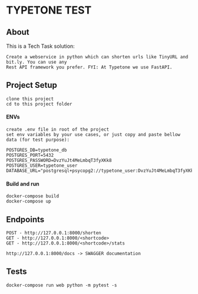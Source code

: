 # TYPETONE TEST


## About
This is a Tech Task solution:
```
Create a webservice in python which can shorten urls like TinyURL and bit.ly. You can use any
Rest API framework you prefer. FYI: At Typetone we use FastAPI.
```

## Project Setup
```
clone this project
cd to this project folder
```
#### ENVs
```
create .env file in root of the project
set env variables by your use cases, or just copy and paste bellow data (for test purpose):

POSTGRES_DB=typetone_db
POSTGRES_PORT=5432
POSTGRES_PASSWORD=DvzYuJt4MeLmbqT3fyXKk8
POSTGRES_USER=typetone_user
DATABASE_URL="postgresql+psycopg2://typetone_user:DvzYuJt4MeLmbqT3fyXKk8@db:5432/typetone_db"
```
#### Build and run
```
docker-compose build
docker-compose up
```
## Endpoints
```
POST - http://127.0.0.1:8000/shorten
GET - http://127.0.0.1:8000/<shortcode>
GET - http://127.0.0.1:8000/<shortcode>/stats

http://127.0.0.1:8000/docs -> SWAGGER documentation
```

## Tests
```
docker-compose run web python -m pytest -s
```